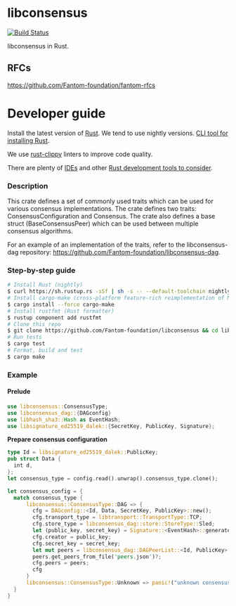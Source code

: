 libconsensus
===========
[![Build Status](https://travis-ci.org/Fantom-foundation/libconsensus.svg?branch=master)](https://travis-ci.org/Fantom-foundation/libconsensus)

libconsensus in Rust.

## RFCs

https://github.com/Fantom-foundation/fantom-rfcs

# Developer guide

Install the latest version of [Rust](https://www.rust-lang.org). We tend to use nightly versions. [CLI tool for installing Rust](https://rustup.rs).

We use [rust-clippy](https://github.com/rust-lang-nursery/rust-clippy) linters to improve code quality.

There are plenty of [IDEs](https://areweideyet.com) and other [Rust development tools to consider](https://github.com/rust-unofficial/awesome-rust#development-tools).

### Description

This crate defines a set of commonly used traits which can be used for various consensus
implementations. The crate defines two traits: ConsensusConfiguration and Consensus. The crate
also defines a base struct (BaseConsensusPeer) which can be used between multiple consensus algorithms.

For an example of an implementation of the traits, refer to the libconsensus-dag repository:
https://github.com/Fantom-foundation/libconsensus-dag.

### Step-by-step guide
```bash
# Install Rust (nightly)
$ curl https://sh.rustup.rs -sSf | sh -s -- --default-toolchain nightly
# Install cargo-make (cross-platform feature-rich reimplementation of Make)
$ cargo install --force cargo-make
# Install rustfmt (Rust formatter)
$ rustup component add rustfmt
# Clone this repo
$ git clone https://github.com/Fantom-foundation/libconsensus && cd libconsensus
# Run tests
$ cargo test
# Format, build and test
$ cargo make
```

### Example

#### Prelude
```rust
use libconsensus::ConsensusType;
use libconsensus_dag::{DAGconfig}
use libhash_sha3::Hash as EventHash;
use libsignature_ed25519_dalek::{SecretKey, PublicKey, Signature};
```

**Prepare consensus configuration**
```rust
type Id = libsignature_ed25519_dalek::PublicKey;
pub struct Data {
  int d,
};
let consensus_type = config.read().unwrap().consensus_type.clone();

let consensus_config = {
  match consensus_type {
      libconsensus::ConsensusType::DAG => {
        cfg = DAGconfig::<Id, Data, SecretKey, PublicKey>::new();
        cfg.transport_type = libtransport::TransportType::TCP;
        cfg.store_type = libconsensus_dag::store::StoreType::Sled;
        let (public_key, secret_key) = Signature::<EventHash>::generate_key_pair()?;
        cfg.creator = public_key;
        cfg.secret_key = secret_key;
        let mut peers = libconsensus_dag::DAGPeerList::<Id, PublicKey>::new();
        peers.get_peers_from_file('peers.json')?;
        cfg.peers = peers;
        cfg
      }
      libconsensus::ConsensusType::Unknown => panic!("unknown consensus type"),
  }
}
```
